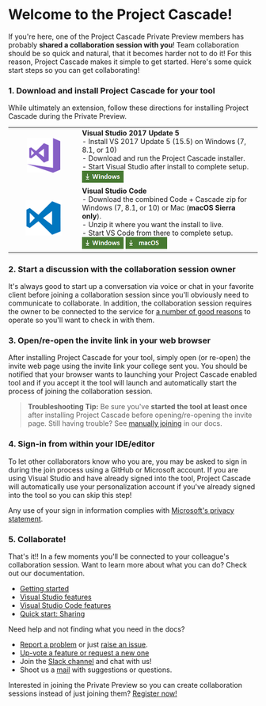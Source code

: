 
# Welcome to the Project Cascade!

If you're here, one of the Project Cascade Private Preview members has probably **shared a collaboration session with you**! Team collaboration should be so quick and natural, that it becomes harder not to do it! For this reason, Project Cascade makes it simple to get started. Here's some quick start steps so you can get collaborating!

### 1. Download and install Project Cascade for your tool
While ultimately an extension, follow these directions for installing Project Cascade during the Private Preview. 

<table style="width: 100%; border-style: none;">
<tr>
    <td style="width: 128px; text-align: center; border:none;"><img src="media/vs-icon.png" /></td>
    <td>
        <strong>Visual Studio 2017 Update 5</strong><br />
       - Install VS 2017 Update 5 (15.5) on Windows (7, 8.1, or 10) <br/>
       - Download and run the Project Cascade installer. <br />
       - Start Visual Studio after install to complete setup.<br />
       <a href="http://aka.ms/project-cascade/dl/vs"><img style="padding: 0; spacing: 0;" src="media/download-for-win.png"></a><br />
    </td>
</tr>
<tr>
    <td style="width: 128px; text-align: center; border:none;"><img src="media/vscode-icon.png" /></td>
    <td>
        <strong>Visual Studio Code</strong><br />
        - Download the combined Code + Cascade zip for Windows (7, 8.1, or 10) or Mac (<strong>macOS Sierra only</strong>).<br />
        - Unzip it where you want the install to live.<br/>
        - Start VS Code from there to complete setup.<br />
        <a href="http://aka.ms/project-cascade/dl/vscode-win"><img src="media/download-for-win.png"></a>
        <a href="http://aka.ms/project-cascade/dl/vscode-mac"><img src="media/download-for-mac.png"></a><br />
    </td>
</tr>
</table>

### 2. Start a discussion with the collaboration session owner

It's always good to start up a conversation via voice or chat in your favorite client before joining a collaboration session since you'll obviously need to communicate to collaborate. In addition, the collaboration session requires the owner to be connected to the service for [a number of good reasons](../docs/getting-started.md#owners-and-participants) to operate so you'll want to check in with them.

### 3. Open/re-open the invite link in your web browser
After installing Project Cascade for your tool, simply open (or re-open) the invite web page using the invite link your college sent you.  You should be notified that your browser wants to launching your Project Cascade enabled tool and if you accept it the tool will launch and automatically start the process of joining the collaboration session.

> **Troubleshooting Tip:** Be sure you've **started the tool at least once** after installing Project Cascade before opening/re-opening the invite page. Still having trouble? See [manually joining](../docs/getting-started.md#manually-joining) in our docs.

### 4. Sign-in from within your IDE/editor

To let other collaborators know who you are, you may be asked to sign in during the join process using a GitHub or Microsoft account. If you are using Visual Studio and have already signed into the tool, Project Cascade will automatically use your personalization account if you've already signed into the tool so you can skip this step!

Any use of your sign in information complies with [Microsoft's privacy statement](https://www.microsoft.com/en-us/privacystatement/EnterpriseDev/default.aspx).

### 5. Collaborate!

That's it!! In a few moments you'll be connected to your colleague's collaboration session. Want to learn more about what you can do? Check out our documentation.

- [Getting started](../docs/getting-started.md)
- [Visual Studio features](../docs/collab-vs.md)
- [Visual Studio Code features](../docs/collab-vscode.md)
- [Quick start: Sharing](welcome-owner.md)


Need help and not finding what you need in the docs?

- [Report a problem](../CONTRIBUTING.md#filing-visual-studio-problems) or just [raise an issue](https://github.com/Microsoft/project-cascade/issues).
- [Up-vote a feature or request a new one](https://github.com/Microsoft/project-cascade/issues?utf8=%E2%9C%93&q=is%3Aopen%20is%3Aissue%20label%3Afeature-request%20sort%3Areactions-%2B1%20)
- Join the [Slack channel](http://project-cascade.slack.com) and chat with us!
- Shoot us a [mail](mailto:project-cascade@microsoft.com) with suggestions or questions.

Interested in joining the Private Preview so you can create collaboration sessions instead of just joining them? [Register now!](http://aka.ms/project-cascade)
